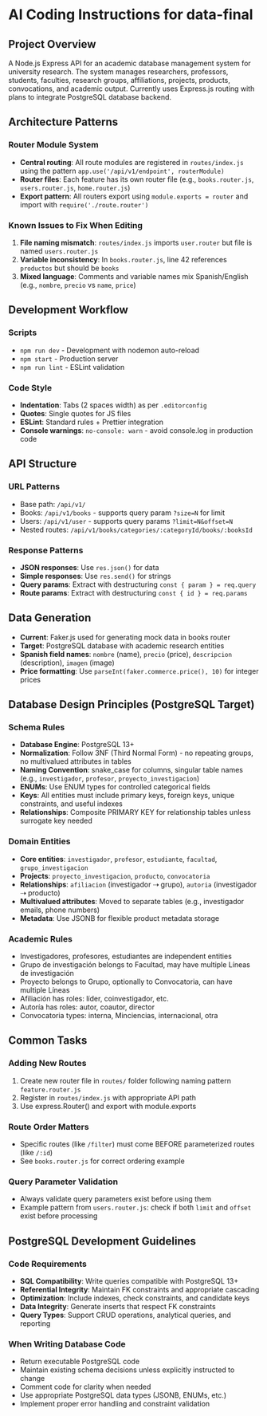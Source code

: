# AI Coding Instructions for data-final

## Project Overview
A Node.js Express API for an academic database management system for university research. The system manages researchers, professors, students, faculties, research groups, affiliations, projects, products, convocations, and academic output. Currently uses Express.js routing with plans to integrate PostgreSQL database backend.

## Architecture Patterns

### Router Module System
- **Central routing**: All route modules are registered in `routes/index.js` using the pattern `app.use('/api/v1/endpoint', routerModule)`
- **Router files**: Each feature has its own router file (e.g., `books.router.js`, `users.router.js`, `home.router.js`)
- **Export pattern**: All routers export using `module.exports = router` and import with `require('./route.router')`

### Known Issues to Fix When Editing
1. **File naming mismatch**: `routes/index.js` imports `user.router` but file is named `users.router.js`
2. **Variable inconsistency**: In `books.router.js`, line 42 references `productos` but should be `books`
3. **Mixed language**: Comments and variable names mix Spanish/English (e.g., `nombre`, `precio` vs `name`, `price`)

## Development Workflow

### Scripts
- `npm run dev` - Development with nodemon auto-reload
- `npm start` - Production server
- `npm run lint` - ESLint validation

### Code Style
- **Indentation**: Tabs (2 spaces width) as per `.editorconfig`
- **Quotes**: Single quotes for JS files
- **ESLint**: Standard rules + Prettier integration
- **Console warnings**: `no-console: warn` - avoid console.log in production code

## API Structure

### URL Patterns
- Base path: `/api/v1/`
- Books: `/api/v1/books` - supports query param `?size=N` for limit
- Users: `/api/v1/user` - supports query params `?limit=N&offset=N`
- Nested routes: `/api/v1/books/categories/:categoryId/books/:booksId`

### Response Patterns
- **JSON responses**: Use `res.json()` for data
- **Simple responses**: Use `res.send()` for strings
- **Query params**: Extract with destructuring `const { param } = req.query`
- **Route params**: Extract with destructuring `const { id } = req.params`

## Data Generation
- **Current**: Faker.js used for generating mock data in books router
- **Target**: PostgreSQL database with academic research entities
- **Spanish field names**: `nombre` (name), `precio` (price), `descripcion` (description), `imagen` (image)
- **Price formatting**: Use `parseInt(faker.commerce.price(), 10)` for integer prices

## Database Design Principles (PostgreSQL Target)

### Schema Rules
- **Database Engine**: PostgreSQL 13+
- **Normalization**: Follow 3NF (Third Normal Form) - no repeating groups, no multivalued attributes in tables
- **Naming Convention**: snake_case for columns, singular table names (e.g., `investigador`, `profesor`, `proyecto_investigacion`)
- **ENUMs**: Use ENUM types for controlled categorical fields
- **Keys**: All entities must include primary keys, foreign keys, unique constraints, and useful indexes
- **Relationships**: Composite PRIMARY KEY for relationship tables unless surrogate key needed

### Domain Entities
- **Core entities**: `investigador`, `profesor`, `estudiante`, `facultad`, `grupo_investigacion`
- **Projects**: `proyecto_investigacion`, `producto`, `convocatoria`
- **Relationships**: `afiliacion` (investigador ⇢ grupo), `autoria` (investigador ⇢ producto)
- **Multivalued attributes**: Moved to separate tables (e.g., investigador emails, phone numbers)
- **Metadata**: Use JSONB for flexible product metadata storage

### Academic Rules
- Investigadores, profesores, estudiantes are independent entities
- Grupo de investigación belongs to Facultad, may have multiple Líneas de investigación
- Proyecto belongs to Grupo, optionally to Convocatoria, can have multiple Líneas
- Afiliación has roles: líder, coinvestigador, etc.
- Autoría has roles: autor, coautor, director
- Convocatoria types: interna, Minciencias, internacional, otra

## Common Tasks

### Adding New Routes
1. Create new router file in `routes/` folder following naming pattern `feature.router.js`
2. Register in `routes/index.js` with appropriate API path
3. Use express.Router() and export with module.exports

### Route Order Matters
- Specific routes (like `/filter`) must come BEFORE parameterized routes (like `/:id`)
- See `books.router.js` for correct ordering example

### Query Parameter Validation
- Always validate query parameters exist before using them
- Example pattern from `users.router.js`: check if both `limit` and `offset` exist before processing

## PostgreSQL Development Guidelines

### Code Requirements
- **SQL Compatibility**: Write queries compatible with PostgreSQL 13+
- **Referential Integrity**: Maintain FK constraints and appropriate cascading
- **Optimization**: Include indexes, check constraints, and candidate keys
- **Data Integrity**: Generate inserts that respect FK constraints
- **Query Types**: Support CRUD operations, analytical queries, and reporting

### When Writing Database Code
- Return executable PostgreSQL code
- Maintain existing schema decisions unless explicitly instructed to change
- Comment code for clarity when needed
- Use appropriate PostgreSQL data types (JSONB, ENUMs, etc.)
- Implement proper error handling and constraint validation
